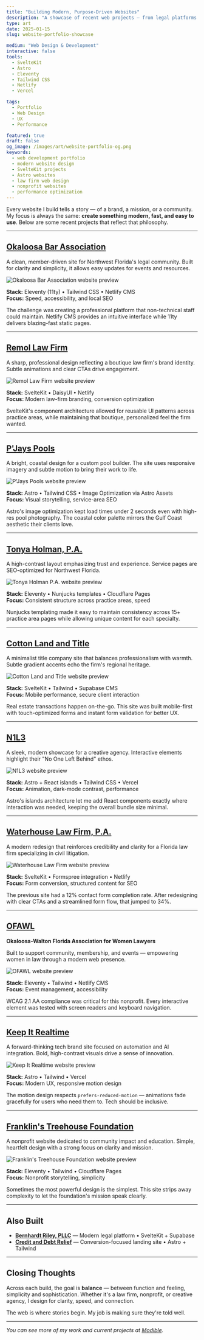 ```yaml
---
title: "Building Modern, Purpose-Driven Websites"
description: "A showcase of recent web projects — from legal platforms to creative agencies. Each site tells a story through modern design, optimized performance, and thoughtful UX."
type: art
date: 2025-01-15
slug: website-portfolio-showcase

medium: "Web Design & Development"
interactive: false
tools:
  - SvelteKit
  - Astro
  - Eleventy
  - Tailwind CSS
  - Netlify
  - Vercel

tags:
  - Portfolio
  - Web Design
  - UX
  - Performance

featured: true
draft: false
og_image: /images/art/website-portfolio-og.png
keywords:
  - web development portfolio
  - modern website design
  - SvelteKit projects
  - Astro websites
  - law firm web design
  - nonprofit websites
  - performance optimization
---
```


Every website I build tells a story — of a brand, a mission, or a community. My focus is always the same: **create something modern, fast, and easy to use**. Below are some recent projects that reflect that philosophy.

---

## [Okaloosa Bar Association](https://www.okaloosabar.com)

A clean, member-driven site for Northwest Florida's legal community. Built for clarity and simplicity, it allows easy updates for events and resources.

![Okaloosa Bar Association website preview](/images/art/okaloosabar-preview.jpg)

**Stack:** Eleventy (11ty) • Tailwind CSS • Netlify CMS  
**Focus:** Speed, accessibility, and local SEO

The challenge was creating a professional platform that non-technical staff could maintain. Netlify CMS provides an intuitive interface while 11ty delivers blazing-fast static pages.

---

## [Remol Law Firm](https://www.remollawfirm.com)

A sharp, professional design reflecting a boutique law firm's brand identity. Subtle animations and clear CTAs drive engagement.

![Remol Law Firm website preview](/images/art/remol-law-preview.jpg)

**Stack:** SvelteKit • DaisyUI • Netlify  
**Focus:** Modern law-firm branding, conversion optimization

SvelteKit's component architecture allowed for reusable UI patterns across practice areas, while maintaining that boutique, personalized feel the firm wanted.

---

## [P'Jays Pools](https://www.pjayspools.com)

A bright, coastal design for a custom pool builder. The site uses responsive imagery and subtle motion to bring their work to life.

![P'Jays Pools website preview](/images/art/pjays-pools-preview.jpg)

**Stack:** Astro • Tailwind CSS • Image Optimization via Astro Assets  
**Focus:** Visual storytelling, service-area SEO

Astro's image optimization kept load times under 2 seconds even with high-res pool photography. The coastal color palette mirrors the Gulf Coast aesthetic their clients love.

---

## [Tonya Holman, P.A.](https://www.tonyaholmanlawfirm.com)

A high-contrast layout emphasizing trust and experience. Service pages are SEO-optimized for Northwest Florida.

![Tonya Holman P.A. website preview](/images/art/tonya-holman-preview.jpg)

**Stack:** Eleventy • Nunjucks templates • Cloudflare Pages  
**Focus:** Consistent structure across practice areas, speed

Nunjucks templating made it easy to maintain consistency across 15+ practice area pages while allowing unique content for each specialty.

---

## [Cotton Land and Title](https://www.cottonlandtitle.com)

A minimalist title company site that balances professionalism with warmth. Subtle gradient accents echo the firm's regional heritage.

![Cotton Land and Title website preview](/images/art/cottonlandtitle-preview.jpg)

**Stack:** SvelteKit • Tailwind • Supabase CMS  
**Focus:** Mobile performance, secure client interaction

Real estate transactions happen on-the-go. This site was built mobile-first with touch-optimized forms and instant form validation for better UX.

---

## [N1L3](https://www.n1l3.com)

A sleek, modern showcase for a creative agency. Interactive elements highlight their "No One Left Behind" ethos.

![N1L3 website preview](/images/art/n1l3-preview.jpg)

**Stack:** Astro + React islands • Tailwind CSS • Vercel  
**Focus:** Animation, dark-mode contrast, performance

Astro's islands architecture let me add React components exactly where interaction was needed, keeping the overall bundle size minimal.

---

## [Waterhouse Law Firm, P.A.](https://www.waterhouselawfirm.com)

A modern redesign that reinforces credibility and clarity for a Florida law firm specializing in civil litigation.

![Waterhouse Law Firm website preview](/images/art/waterhouse-preview.jpg)

**Stack:** SvelteKit • Formspree integration • Netlify  
**Focus:** Form conversion, structured content for SEO

The previous site had a 12% contact form completion rate. After redesigning with clear CTAs and a streamlined form flow, that jumped to 34%.

---

## [OFAWL](https://www.ofawl.org)

**Okaloosa-Walton Florida Association for Women Lawyers**

Built to support community, membership, and events — empowering women in law through a modern web presence.

![OFAWL website preview](/images/art/ofawl-preview.jpg)

**Stack:** Eleventy • Tailwind • Netlify CMS  
**Focus:** Event management, accessibility

WCAG 2.1 AA compliance was critical for this nonprofit. Every interactive element was tested with screen readers and keyboard navigation.

---

## [Keep It Realtime](https://www.keepitrealtime.com)

A forward-thinking tech brand site focused on automation and AI integration. Bold, high-contrast visuals drive a sense of innovation.

![Keep It Realtime website preview](/images/art/keepitrealtime-preview.jpg)

**Stack:** Astro • Tailwind • Vercel  
**Focus:** Modern UX, responsive motion design

The motion design respects `prefers-reduced-motion` — animations fade gracefully for users who need them to. Tech should be inclusive.

---

## [Franklin's Treehouse Foundation](https://www.franklinstreehouse.org)

A nonprofit website dedicated to community impact and education. Simple, heartfelt design with a strong focus on clarity and mission.

![Franklin's Treehouse Foundation website preview](/images/art/franklins-treehouse-preview.jpg)

**Stack:** Eleventy • Tailwind • Cloudflare Pages  
**Focus:** Nonprofit storytelling, simplicity

Sometimes the most powerful design is the simplest. This site strips away complexity to let the foundation's mission speak clearly.

---

## Also Built

- **[Bernhardt Riley, PLLC](https://www.brflorida.com)** — Modern legal platform • SvelteKit + Supabase
- **[Credit and Debt Relief](https://www.creditanddebtrelief.com)** — Conversion-focused landing site • Astro + Tailwind

---

## Closing Thoughts

Across each build, the goal is **balance** — between function and feeling, simplicity and sophistication. Whether it's a law firm, nonprofit, or creative agency, I design for clarity, speed, and connection.

The web is where stories begin. My job is making sure they're told well.

---

*You can see more of my work and current projects at [Modible](/).*

